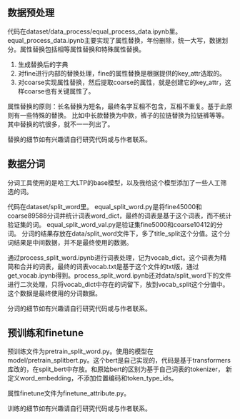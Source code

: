 ## 数据预处理
代码在dataset/data_process/equal_process_data.ipynb里。
equal_process_data.ipynb主要实现了属性替换，年份删除，统一大写，数据划分。属性替换包括相等属性替换和特殊属性替换。
1. 生成替换后的字典
2. 对fine进行内部的替换处理，fine的属性替换是根据提供的key_attr选取的。
3. 对coarse实现属性替换，然后提取coarse的属性，就是创建它的key_attr，这样coarse也有关键属性了。

属性替换的原则：长名替换为短名，最终名字互相不包含，互相不重复。基于此原则有一些特殊的替换。
比如中长款替换为中款，裤子的拉链替换为拉链裤等等。其中替换的坑很多，就不一一列出了。

替换的细节如有兴趣请自行研究代码或与作者联系。

## 数据分词
分词工具使用的是哈工大LTP的base模型，以及我给这个模型添加了一些人工筛选的词。

代码在dataset/split_word里。
equal_split_word.py是将fine45000和coarse89588分词并统计词表word_dict，最终的词表是基于这个词表，而不统计验证集的词。
equal_split_word_val.py是验证集fine5000和coarse10412的分词。
分词的结果存放在data/split_word文件下，多了title_split这个分值。这个分词结果是中间数据，并不是最终使用的数据。

通过process_split_word.ipynb进行词表处理，记为vocab_dict。这个词表为精简和合并的词表，最终的词表vocab.txt是基于这个文件的txt版，通过get_vocab.ipynb得到。process_split_word.ipynb还对data/split_word下的文件进行二次处理，只将vocab_dict中存在的词留下，放到vocab_split这个分值中。这个数据是最终使用的分词数据。

分词的细节如有兴趣请自行研究代码或与作者联系。

## 预训练和finetune
预训练文件为pretrain_split_word.py。使用的模型在model/pretrain_splitbert.py。这个bert是自己实现的，代码是基于transformers库改的，在split_bert中存放。和原始bert的区别为基于自己词表的tokenizer， 新定义word_embedding，不添加位置编码和token_type_ids。

属性finetune文件为finetune_attribute.py。

训练的细节如有兴趣请自行研究代码或与作者联系。